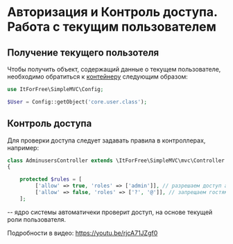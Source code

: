 
# Авторизация и Контроль доступа. Работа с текущим пользователем


## Получение текущего пользотеля

Чтобы получить объект, содержащий данные о текущем пользователе, 
необходимо обратиться к [контейнеру](./Config.md) следующим образом:

```php
use ItForFree\SimpleMVC\Config;

$User = Config::getObject('core.user.class');
```


## Контроль доступа

Для проверки доступа следует задавать правила в контроллерах, например:
```php
class AdminusersController extends \ItForFree\SimpleMVC\mvc\Controller
{

    protected $rules = [
         ['allow' => true, 'roles' => ['admin']], // разрешаем доступ админу
         ['allow' => false, 'roles' => ['?', '@']], // запрещаем гостям и авторизованным пользователям без роли "админ"
    ];

```

-- ядро системы автоматичеки проверит доступ, на основе текущей роли пользователя.

Подробности в видео: https://youtu.be/rjcA71JZgf0

